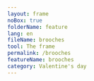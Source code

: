 ```yaml
---
layout: frame
noBox: true
folderName: feature
lang: en
fileName: brooches
tool: The frame
permalink: /brooches
featureName: brooches
category: Valentine's day
---
```

